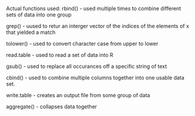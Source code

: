 

Actual functions used:
rbind() - used multiple times to combine different sets of data into one group

grep() - uused to retur an interger vector of the indices of the elements of x 
        that yielded a match
        
tolower() - used to convert character case from upper to lower

read.table - used to read a set of data into R

gsub() - used to replace all occurances off a specific string of text

cbind() - used to combine multiple columns together into one usable data set.

write.table - creates an output file from some group of data

aggregate() - collapses data together
